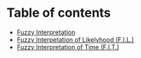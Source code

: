 # Table of contents

* [Fuzzy Interpretation](README.md)
* [Fuzzy Interpetation of Likelyhood \(F.I.L.\)](fil.md)
* [Fuzzy Interpretation of Time \(F.I.T.\)](fit.md)

